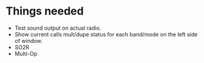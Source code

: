 # Things needed

- Test sound output on actual radio.
- Show current calls mult/dupe status for each band/mode on the left side of window.
- SO2R
- Multi-Op
